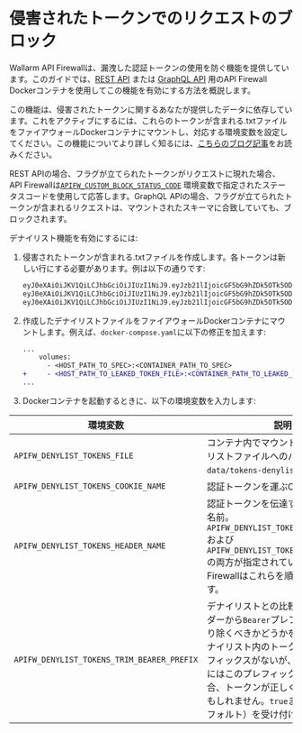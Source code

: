 # 侵害されたトークンでのリクエストのブロック

Wallarm API Firewallは、漏洩した認証トークンの使用を防ぐ機能を提供しています。このガイドでは、[REST API](../installation-guides/docker-container.md) または [GraphQL API](../installation-guides/graphql/docker-container.md) 用のAPI Firewall Dockerコンテナを使用してこの機能を有効にする方法を概説します。

この機能は、侵害されたトークンに関するあなたが提供したデータに依存しています。これをアクティブにするには、これらのトークンが含まれる.txtファイルをファイアウォールDockerコンテナにマウントし、対応する環境変数を設定してください。この機能についてより詳しく知るには、[こちらのブログ記事](https://lab.wallarm.com/oss-api-firewall-unveils-new-feature-blacklist-for-compromised-api-tokens-and-cookies/)をお読みください。

REST APIの場合、フラグが立てられたトークンがリクエストに現れた場合、API Firewallは[`APIFW_CUSTOM_BLOCK_STATUS_CODE`](../installation-guides/docker-container.md#apifw-custom-block-status-code) 環境変数で指定されたステータスコードを使用して応答します。GraphQL APIの場合、フラグが立てられたトークンが含まれるリクエストは、マウントされたスキーマに合致していても、ブロックされます。

デナイリスト機能を有効にするには:

1. 侵害されたトークンが含まれる.txtファイルを作成します。各トークンは新しい行にする必要があります。例は以下の通りです:

    ```txt
    eyJ0eXAiOiJKV1QiLCJhbGciOiJIUzI1NiJ9.eyJzb21lIjoicGF5bG9hZDk5OTk5ODIifQ.CUq8iJ_LUzQMfDTvArpz6jUyK0Qyn7jZ9WCqE0xKTCA
    eyJ0eXAiOiJKV1QiLCJhbGciOiJIUzI1NiJ9.eyJzb21lIjoicGF5bG9hZDk5OTk5ODMifQ.BinZ4AcJp_SQz-iFfgKOKPz_jWjEgiVTb9cS8PP4BI0
    eyJ0eXAiOiJKV1QiLCJhbGciOiJIUzI1NiJ9.eyJzb21lIjoicGF5bG9hZDk5OTk5ODQifQ.j5Iea7KGm7GqjMGBuEZc2akTIoByUaQc5SSX7w_qjY8
    ```
1. 作成したデナイリストファイルをファイアウォールDockerコンテナにマウントします。例えば、`docker-compose.yaml`に以下の修正を加えます:

    ```diff
    ...
        volumes:
          - <HOST_PATH_TO_SPEC>:<CONTAINER_PATH_TO_SPEC>
    +     - <HOST_PATH_TO_LEAKED_TOKEN_FILE>:<CONTAINER_PATH_TO_LEAKED_TOKEN_FILE>
    ...
    ```
1. Dockerコンテナを起動するときに、以下の環境変数を入力します:

| 環境変数 | 説明 |
| -------------------- | ----------- |
| `APIFW_DENYLIST_TOKENS_FILE` | コンテナ内でマウントされたデナイリストファイルへのパス。例: `/auth-data/tokens-denylist.txt`。 |
| `APIFW_DENYLIST_TOKENS_COOKIE_NAME` | 認証トークンを運ぶCookieの名前。 |
| `APIFW_DENYLIST_TOKENS_HEADER_NAME` | 認証トークンを伝達するヘッダーの名前。`APIFW_DENYLIST_TOKENS_COOKIE_NAME`および`APIFW_DENYLIST_TOKENS_HEADER_NAME`の両方が指定されている場合、API Firewallはこれらを順にチェックします。 |
| `APIFW_DENYLIST_TOKENS_TRIM_BEARER_PREFIX` | デナイリストとの比較中に認証ヘッダーから`Bearer`プレフィックスを取り除くべきかどうかを示します。デナイリスト内のトークンにこのプレフィックスがないが、認証ヘッダーにはこのプレフィックスがある場合、トークンが正しく一致しないかもしれません。`true`または`false`（デフォルト）を受け付けます。 |